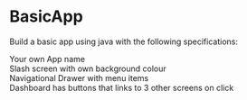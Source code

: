 # BasicApp
Build a basic app using java with the following specifications:

Your own App name<br>
Slash screen with own background colour<br>
Navigational Drawer with menu items<br>
Dashboard has buttons that links to 3 other screens on click<br>



